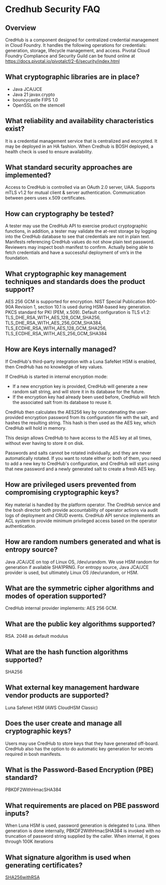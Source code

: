 # Credhub Security FAQ

## Overview

CredHub is a component designed for centralized credential management
in Cloud Foundry. It handles the following operations for credentials:
generation, storage, lifecycle management, and access.  Pivotal Cloud
Foundry Compliance and Security Guild can be found online at
https://docs.pivotal.io/pivotalcf/2-6/security/index.html

## What cryptographic libraries are in place?

* Java JCA/JCE
* Java 21 javax.crypto
* bouncycastle FIPS 1.0
* OpenSSL on the stemcell

## What reliability and availability characteristics exist?

It is a credential management service that is centralized and
encrypted.  It may be deployed in an HA fashion. When Credhub is BOSH
deployed, a health check is used to ensure availability.

## What standard security approaches are implemented?

Access to CredHub is controlled via an OAuth 2.0 server, UAA.
Supports mTLS v1.2 for mutual client & server
authentication. Communication between peers uses x.509 certificates.

## How can cryptography be tested?

A tester may use the CredHub API to exercise product cryptographic
functions, in addition, a tester may validate the at-rest storage by
logging into the CredHub database to see that credentials are not in
plain text. Manifests referencing CredHub values do not show plain
text password. Reviewers may inspect bosh manifest to confirm.
Actually being able to fetch credentials and have a successful
deployment of vm’s in the foundation.

## What cryptographic key management techniques and standards does the product support?

AES 256 GCM is supported for encryption.  NIST Special Publication
800-90A Revision 1, section 10.1 is used during HSM-based key
generation.  PKCS standard for PKI (PEM, x.509).  Default
configuration is TLS v1.2: TLS_DHE_RSA_WITH_AES_128_GCM_SHA256,
TLS_DHE_RSA_WITH_AES_256_GCM_SHA384,
TLS_ECDHE_RSA_WITH_AES_128_GCM_SHA256,
TLS_ECDHE_RSA_WITH_AES_256_GCM_SHA384

## How are Keys internally managed?

If CredHub's third-party integration with a Luna SafeNet HSM is
enabled, then CredHub has no knowledge of key values.

If CredHub is started in internal encryption mode:

* If a new encryption key is provided, CredHub will generate a new
  random salt string, and will store it in its database for the
  future.
* If the encryption key had already been used before, CredHub will
  fetch the associated salt from its database to reuse it.

CredHub then calculates the AES256 key by concatenating the
user-provided encryption password from its configuration file with the
salt, and hashes the resulting string. This hash is then used as the
AES key, which CredHub will hold in memory.

This design allows CredHub to have access to the AES key at all times,
without ever having to store it on disk.

Passwords and salts cannot be rotated individually, and they are never
automatically rotated. If you want to rotate either or both of them,
you need to add a new key to CredHub's configuration, and CredHub will
start using that new password and a newly generated salt to create a
fresh AES key.

## How are privileged users prevented from compromising cryptographic keys?

Key material is handled by the platform operator. The CredHub service
and the bosh director both provide accountability of operator actions
via audit logs of deployment and CRUD events.  CredHub API service
implements an ACL system to provide minimum privileged access based on
the operator authentication.

## How are random numbers generated and what is entropy source?

Java JCA/JCE on top of Linux OS, /dev/urandom.  We use HSM random for
generation if available SHA1PRNG. For entropy source, Java JCA/JCE
provider is used, but ultimately Linux OS /dev/urandom, or HSM.

## What are the symmetric cipher algorithms and modes of operation supported?

CredHub internal provider implements: AES 256 GCM.

## What are the public key algorithms supported?

RSA.  2048 as default modulus

## What are the hash function algorithms supported?

SHA256

## What external key management hardware vendor products are supported?

Luna Safenet HSM (AWS CloudHSM Classic)

## Does the user create and manage all cryptographic keys?

Users may use CredHub to store keys that they have generated
off-board.  CredHub also has the option to do automatic key generation
for secrets required in bosh manifests.

## What is the Password-Based Encryption (PBE) standard?

PBKDF2WithHmacSHA384

## What requirements are placed on PBE password inputs?

When Luna HSM is used, password generation is delegated to Luna.  When
generation is done internally, PBKDF2WithHmacSHA384 is invoked with no
truncation of password string supplied by the caller.  When internal,
it goes through 100K iterations

## What signature algorithm is used when generating certificates?

[SHA256withRSA](https://github.com/cloudfoundry-incubator/credhub/blob/master/components/encryption/src/main/java/org/cloudfoundry/credhub/config/BouncyCastleProviderConfiguration.java#L23)
